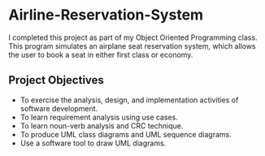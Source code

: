 # Airline-Reservation-System

I completed this project as part of my Object Oriented Programming class. This program simulates an airplane seat reservation system, which allows the user to book a seat in either first class or economy. 

## Project Objectives

- To exercise the analysis, design, and implementation activities of software development.
- To learn requirement analysis using use cases.
- To learn noun-verb analysis and CRC technique.
- To produce UML class diagrams and UML sequence diagrams.
- Use a software tool to draw UML diagrams.
